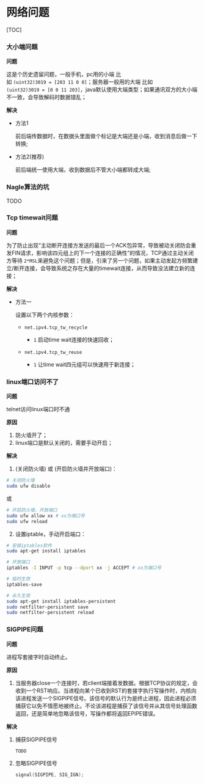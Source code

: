 # 网络问题

[TOC]



### 大小端问题

**问题**

这是个历史遗留问题，一般手机，pc用的小端 比如 `(uint32)3019 = [203 11 0 0]`；服务器一般用的大端 比如 `(uint32)3019 = [0 0 11 203]`，java默认使用大端类型；如果通讯双方的大小端不一致，会导致解码时数据错乱；

**解决**

- 方法1

  前后端传数据时，在数据头里面做个标记是大端还是小端，收到消息后做一下转换;
- 方法2(推荐)

  前后端统一使用大端，收到数据后不管大小端都转成大端;



### Nagle算法的坑

TODO



### Tcp timewait问题

**问题**

为了防止出现“主动断开连接方发送的最后一个ACK包异常，导致被动关闭防会重发FIN请求，影响该四元组上的下一个连接的正确性”的情况，TCP通过主动关闭方等待 `2*MSL`来避免这个问题；但是，引来了另一个问题，如果主动发起方频繁建立/断开连接，会导致系统之存在大量的timewait连接，从而导致没法建立新的连接；

**解决**

- 方法一

  设置以下两个内核参数：

  - `net.ipv4.tcp_tw_recycle`

    - `1` 启动time wait连接的快速回收；
  - `net.ipv4.tcp_tw_reuse`

    - `1` 让time wait四元组可以快速用于新连接；



### linux端口访问不了

**问题**

telnet访问linux端口时不通

**原因**

1. 防火墙开了；
2. linux端口是默认关闭的，需要手动开启；

**解决**

1. (关闭防火墙) 或 (开启防火墙并开放端口)：

```sh
# 关闭防火墙
sudo ufw disable
```

或

```sh
# 开启防火墙，开放端口
sudo ufw allow xx # xx为端口号
sudo ufw reload
```

2. 设置iptable，手动开启端口：

```sh
# 安装iptables软件
sudo apt-get install iptables

# 开放端口
iptables -I INPUT -p tcp --dport xx -j ACCEPT # xx为端口号

# 临时生效
iptables-save

# 永久生效
sudo apt-get install iptables-persistent
sudo netfilter-persistent save
sudo netfilter-persistent reload
```



### SIGPIPE问题

**问题**

进程写套接字时自动终止。

**原因**

1. 当服务器close一个连接时，若client端接着发数据。根据TCP协议的规定，会收到一个RST响应。当进程向某个已收到RST的套接字执行写操作时，内核向该进程发送一个SIGPIPE信号。该信号的默认行为是终止进程，因此进程必须捕获它以免不情愿地被终止。不论该进程是捕获了该信号并从其信号处理函数返回，还是简单地忽略该信号，写操作都将返回EPIPE错误。

**解决**

1. 捕获SIGPIPE信号

   ```c++
   TODO
   ```

2. 忽略SIGPIPE信号

   ```c++
   signal(SIGPIPE, SIG_IGN);
   ```
